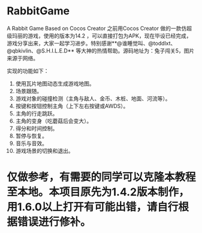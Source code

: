# RabbitGame
A Rabbit Game Based on Cocos Creator
之前用Cocos Creator 做的一款仿超级玛丽的游戏，使用的版本为14.2 ，可以直接打包为APK，现在毕设已经完成，游戏分享出来，大家一起学习进步。特别感谢**@谁睡觉叫、@toddlxt、@qbkivlin、@S.H.I.L.E.D** 等大神的热情帮助。源码地址为：兔子闯关5，图片来源于网络。

实现的功能如下：
1. 使用瓦片地图动态生成游戏地图。
2. 场景跟随。
3. 游戏对象的碰撞检测（主角与敌人、金币、木桩、地面、河流等）。
4. 按键和按钮控制主角（上下左右按键或AWDS）。
5. 主角的行走跳跃。
6. 主角的变身（吃蘑菇后会变大）。
7. 得分和时间控制。
8. 暂停与恢复。
9. 音乐与音效。
10. 游戏场景的切换和退出。
# 仅做参考，有需要的同学可以克隆本教程至本地。本项目原先为1.4.2版本制作，用1.6.0以上打开有可能出错，请自行根据错误进行修补。

